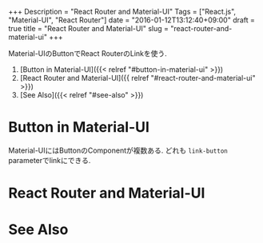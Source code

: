 +++
Description = "React Router and Material-UI"
Tags = ["React.js", "Material-UI", "React Router"]
date = "2016-01-12T13:12:40+09:00"
draft = true
title = "React Router and Material-UI"
slug = "react-router-and-material-ui"
+++

Material-UIのButtonでReact RouterのLinkを使う.

<!--more-->

1. [Button in Material-UI]({{< relref "#button-in-material-ui" >}})
2. [React Router and Material-UI]({{ relref "#react-router-and-material-ui" >}})
3. [See Also]({{< relref "#see-also" >}})


# Button in Material-UI

Material-UIにはButtonのComponentが複数ある.
どれも `link-button` parameterでlinkにできる.

# React Router and Material-UI


# See Also
